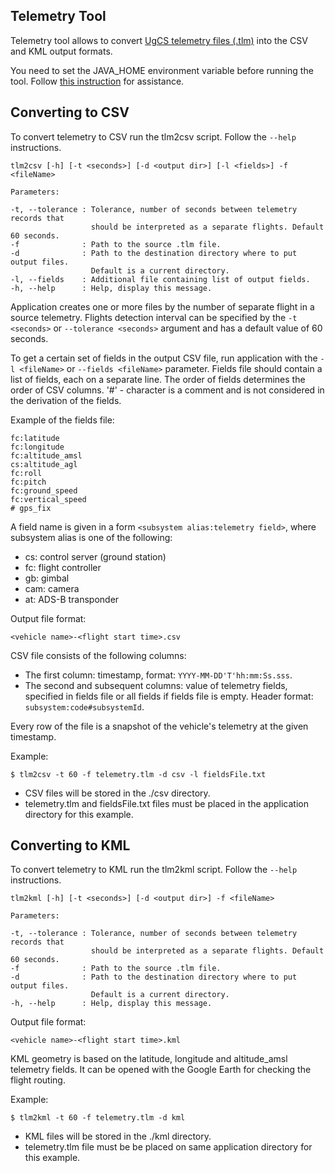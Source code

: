 ## Telemetry Tool

Telemetry tool allows to convert [UgCS telemetry files (.tlm)](https://github.com/ugcs/ugcs-java-sdk/wiki/.tlm-file-format "UgCS telemetry format") into the CSV and KML output formats.

You need to set the JAVA_HOME environment variable before running the tool. Follow [this instruction](http://www.robertsindall.co.uk/blog/setting-java-home-variable-in-windows/ "Set the JAVA_HOME variable") for assistance.

## Converting to CSV

To convert telemetry to CSV run the tlm2csv script. Follow the `--help` instructions.

```
tlm2csv [-h] [-t <seconds>] [-d <output dir>] [-l <fields>] -f <fileName>

Parameters:

-t, --tolerance : Tolerance, number of seconds between telemetry records that
                  should be interpreted as a separate flights. Default 60 seconds.
-f              : Path to the source .tlm file.
-d              : Path to the destination directory where to put output files.
                  Default is a current directory.
-l, --fields    : Additional file containing list of output fields.
-h, --help      : Help, display this message.
```

Application creates one or more files by the number of separate flight in a source telemetry. Flights detection interval can be specified by the `-t <seconds>` or `--tolerance <seconds>` argument and has a default value of 60 seconds.

To get a certain set of fields in the output CSV file, run application with the `-l <fileName>` or `--fields <fileName>` parameter. Fields file should contain a list of fields, each on a separate line. The order of fields determines the order of CSV columns. '#' - character is a comment and is not considered in the derivation of the fields.

Example of the fields file:

```
fc:latitude
fc:longitude
fc:altitude_amsl
cs:altitude_agl
fc:roll
fc:pitch
fc:ground_speed
fc:vertical_speed
# gps_fix
```

A field name is given in a form `<subsystem alias:telemetry field>`, where subsystem alias is one of the following:

 - cs: control server (ground station)
 - fc: flight controller
 - gb: gimbal
 - cam: camera
 - at: ADS-B transponder

Output file format:

```
<vehicle name>-<flight start time>.csv
```

CSV file consists of the following columns:
 - The first column: timestamp, format: `YYYY-MM-DD'T'hh:mm:Ss.sss`.
 - The second and subsequent columns: value of telemetry fields, specified in fields file or all fields if fields file is empty. Header format: `subsystem:code#subsystemId`.

Every row of the file is a snapshot of the vehicle's telemetry at the given timestamp.

Example:

```
$ tlm2csv -t 60 -f telemetry.tlm -d csv -l fieldsFile.txt
```

 - CSV files will be stored in the ./csv directory.
 - telemetry.tlm and fieldsFile.txt files must be placed in the application directory for this example.

## Converting to KML

To convert telemetry to KML run the tlm2kml script. Follow the `--help` instructions.

```
tlm2kml [-h] [-t <seconds>] [-d <output dir>] -f <fileName>

Parameters:

-t, --tolerance : Tolerance, number of seconds between telemetry records that
                  should be interpreted as a separate flights. Default 60 seconds.
-f              : Path to the source .tlm file.
-d              : Path to the destination directory where to put output files.
                  Default is a current directory.
-h, --help      : Help, display this message.
```

Output file format:

```
<vehicle name>-<flight start time>.kml
```

KML geometry is based on the latitude, longitude and altitude_amsl telemetry fields. It can be opened with the Google Earth for checking the flight routing.

Example:

```
$ tlm2kml -t 60 -f telemetry.tlm -d kml
```

 - KML files will be stored in the ./kml directory.
 - telemetry.tlm file must be be placed on same application directory for this example.


